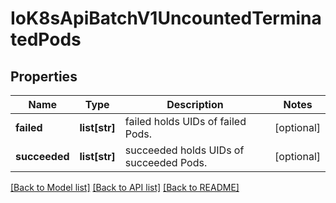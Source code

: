 # IoK8sApiBatchV1UncountedTerminatedPods

## Properties
Name | Type | Description | Notes
------------ | ------------- | ------------- | -------------
**failed** | **list[str]** | failed holds UIDs of failed Pods. | [optional] 
**succeeded** | **list[str]** | succeeded holds UIDs of succeeded Pods. | [optional] 

[[Back to Model list]](../README.md#documentation-for-models) [[Back to API list]](../README.md#documentation-for-api-endpoints) [[Back to README]](../README.md)


